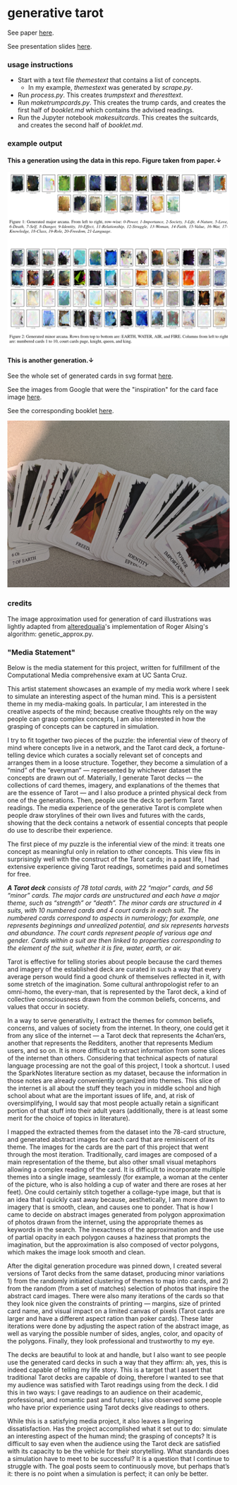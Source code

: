 # generative tarot

See paper [here](EXAG_Workshop__Generative_Tarot.pdf).

See presentation slides [here](Generative_Tarot_EXAG_presentation.pdf).

### usage instructions

- Start with a text file *themestext* that contains a list of concepts.
  - In my example, *themestext* was generated by *scrape.py*.
- Run *process.py*. This creates *trumpstext* and *theresttext*.
- Run *maketrumpcards.py*. This creates the trump cards, and creates the first half of *booklet.md* which contains the advised readings.
- Run the Jupyter notebook *makesuitcards*. This creates the suitcards, and creates the second half of *booklet.md*.

### example output

#### This a generation using the data in this repo. Figure taken from paper.↓
![](Screenshot_cards.png)

#### This is another generation.↓

See the whole set of generated cards in svg format [here](cards).

See the images from Google that were the "inspiration" for the card face image [here](found_imgs).

See the corresponding booklet [here](booklet.md).

![](Screenshot_cards2.png)

### credits

The image approximation used for generation of card illustrations was lightly adapted from [alteredqualia](https://alteredqualia.com/visualization/evolve/)'s implementation of Roger Alsing's algorithm: genetic_approx.py.

### "Media Statement"
Below is the media statement for this project, written for fulfillment of the Computational Media comprehensive exam at UC Santa Cruz.

This artist statement showcases an example of my media work where I seek to simulate an interesting aspect of the human mind. This is a persistent theme in my media-making goals. In particular, I am interested in the creative aspects of the mind; because creative thoughts rely on the way people can grasp complex concepts, I am also interested in how the grasping of concepts can be captured in simulation.

I try to fit together two pieces of the puzzle: the inferential view of theory of mind where concepts live in a network, and the Tarot card deck, a fortune-telling device which curates a socially relevant set of concepts and arranges them in a loose structure. Together, they become a simulation of a “mind” of the “everyman” — represented by whichever dataset the concepts are drawn out of. Materially, I generate Tarot decks — the collections of card themes, imagery, and explanations of the themes that are the essence of Tarot — and I also produce a printed physical deck from one of the generations. Then, people use the deck to perform Tarot readings. The media experience of the generative Tarot is complete when people draw storylines of their own lives and futures with the cards, showing that the deck contains a network of essential concepts that people do use to describe their experience.

The first piece of my puzzle is the inferential view of the mind: it treats one concept as meaningful only in relation to other concepts. This view fits in surprisingly well with the construct of the Tarot cards; in a past life, I had extensive experience giving Tarot readings, sometimes paid and sometimes for free.

***A Tarot deck** consists of 78 total cards, with 22 “major” cards, and 56 “minor” cards. The major cards are unstructured and each have a major theme, such as “strength” or “death”. The minor cards are structured in 4 suits, with 10 numbered cards and 4 court cards in each suit. The numbered cards correspond to aspects in numerology; for example, one represents beginnings and unrealized potential, and six represents harvests and abundance. The court cards represent people of various age and gender. Cards within a suit are then linked to properties corresponding to the element of the suit, whether it is fire, water, earth, or air.*

Tarot is effective for telling stories about people because the card themes and imagery of the established deck are curated in such a way that every average person would find a good chunk of themselves reflected in it, with some stretch of the imagination. Some cultural anthropologist refer to an omni-homo, the every-man, that is represented by the Tarot deck, a kind of collective consciousness drawn from the common beliefs, concerns, and values that occur in society.

In a way to serve generativity, I extract the themes for common beliefs, concerns, and values of society from the internet. In theory, one could get it from any slice of the internet — a Tarot deck that represents the 4chan’ers, another that represents the Redditers, another that represents Medium users, and so on. It is more difficult to extract information from some slices of the internet than others. Considering that technical aspects of natural language processing are not the goal of this project, I took a shortcut. I used the SparkNotes literature section as my dataset, because the information in those notes are already conveniently organized into themes. This slice of the internet is all about the stuff they teach you in middle school and high school about what are the important issues of life, and, at risk of oversimplifying, I would say that most people actually retain a significant portion of that stuff into their adult years (additionally, there is at least some merit for the choice of topics in literature).

I mapped the extracted themes from the dataset into the 78-card structure, and generated abstract images for each card that are reminiscent of its theme. The images for the cards are the part of this project that went through the most iteration. Traditionally, card images are composed of a main representation of the theme, but also other small visual metaphors allowing a complex reading of the card. It is difficult to incorporate multiple themes into a single image, seamlessly (for example, a woman at the center of the picture, who is also holding a cup of water and there are roses at her feet). One could certainly stitch together a collage-type image, but that is an idea that I quickly cast away because, aesthetically, I am more drawn to imagery that is smooth, clean, and causes one to ponder. That is how I came to decide on abstract images generated from polygon approximation of photos drawn from the internet, using the appropriate themes as keywords in the search. The inexactness of the approximation and the use of partial opacity in each polygon causes a haziness that prompts the imagination, but the approximation is also composed of vector polygons, which makes the image look smooth and clean.

After the digital generation procedure was pinned down, I created several versions of Tarot decks from the same dataset, producing minor variations 1) from the randomly initiated clustering of themes to map into cards, and 2) from the random (from a set of matches) selection of photos that inspire the abstract card images. There were also many iterations of the cards so that they look nice given the constraints of printing — margins, size of printed card name, and visual impact on a limited canvas of pixels (Tarot cards are larger and have a different aspect ration than poker cards). These later iterations were done by adjusting the aspect ration of the abstract image, as well as varying the possible number of sides, angles, color, and opacity of the polygons. Finally, they look professional and trustworthy to my eye.

The decks are beautiful to look at and handle, but I also want to see people use the generated card decks in such a way that they affirm: ah, yes, this is indeed capable of telling my life story. This is a target that I assert that traditional Tarot decks are capable of doing, therefore I wanted to see that my audience was satisfied with Tarot readings using from the deck. I did this in two ways: I gave readings to an audience on their academic, professional, and romantic past and futures; I also observed some people who have prior experience using Tarot decks give readings to others.

While this is a satisfying media project, it also leaves a lingering dissatisfaction. Has the project accomplished what it set out to do: simulate an interesting aspect of the human mind; the grasping of concepts? It is difficult to say even when the audience using the Tarot deck are satisfied with its capacity to be the vehicle for their storytelling. What standards does a simulation have to meet to be successful? It is a question that I continue to struggle with. The goal posts seem to continuously move, but perhaps that’s it: there is no point when a simulation is perfect; it can only be better.



